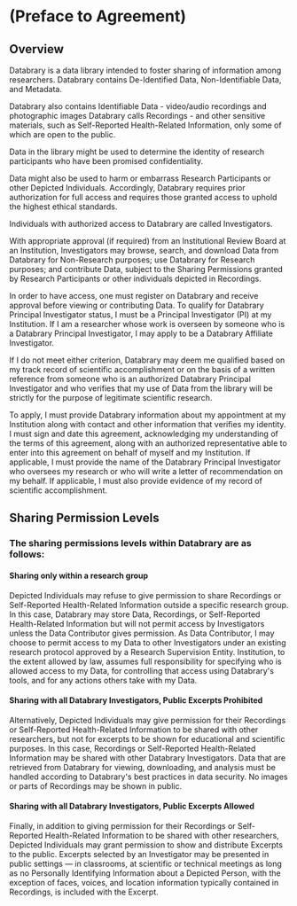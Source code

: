 # (Preface to Agreement)

## Overview 

Databrary is a data library intended to foster sharing of information among researchers.
Databrary contains De-Identified Data, Non-Identifiable Data, and Metadata.

Databrary also contains Identifiable Data - video/audio recordings and photographic images Databrary calls Recordings - and other sensitive materials, such as Self-Reported Health-Related Information, only some of which are open to the public.

Data in the library might be used to determine the identity of research participants who have been promised confidentiality.

Data might also be used to harm or embarrass Research Participants or other Depicted Individuals.
Accordingly, Databrary requires prior authorization for full access and requires those granted access to uphold the highest ethical standards.

Individuals with authorized access to Databrary are called Investigators.

With appropriate approval (if required) from an Institutional Review Board at an Institution, Investigators may browse, search, and download Data from Databrary for Non-Research purposes; use Databrary for Research purposes; and contribute Data, subject to the Sharing Permissions granted by Research Participants or other individuals depicted in Recordings.

In order to have access, one must register on Databrary and receive approval before viewing or contributing Data.
To qualify for Databrary Principal Investigator status, I must be a Principal Investigator (PI) at my Institution.
If I am a researcher whose work is overseen by someone who is a Databrary Principal Investigator, I may apply to be a Databrary Affiliate Investigator.

If I do not meet either criterion, Databrary may deem me qualified based on my track record of scientific accomplishment or on the basis of a written reference from someone who is an authorized Databrary Principal Investigator and who verifies that my use of Data from the library will be strictly for the purpose of legitimate scientific research.

To apply, I must provide Databrary information about my appointment at my Institution along with contact and other information that verifies my identity.
I must sign and date this agreement, acknowledging my understanding of the terms of this agreement, along with an authorized representative able to enter into this agreement on behalf of myself and my Institution.
If applicable, I must provide the name of the Databrary Principal Investigator who oversees my research or who will write a letter of recommendation on my behalf.
If applicable, I must also provide evidence of my record of scientific accomplishment.

## Sharing Permission Levels

### The sharing permissions levels within Databrary are as follows:

#### Sharing only within a research group

Depicted Individuals may refuse to give permission to share Recordings or Self-Reported Health-Related Information outside a specific research group.
In this case, Databrary may store Data, Recordings, or Self-Reported Health-Related Information but will not permit access by Investigators unless the Data Contributor gives permission.
As Data Contributor, I may choose to permit access to my Data to other Investigators under an existing research protocol approved by a Research Supervision Entity.
Institution, to the extent allowed by law, assumes full responsibility for specifying who is allowed access to my Data, for controlling that access using Databrary's tools, and for any actions others take with my Data.

#### Sharing with all Databrary Investigators, Public Excerpts Prohibited

Alternatively, Depicted Individuals may give permission for their Recordings or Self-Reported Health-Related Information to be shared with other researchers, but not for excerpts to be shown for educational and scientific purposes.
In this case, Recordings or Self-Reported Health-Related Information may be shared with other Databrary Investigators.
Data that are retrieved from Databrary for viewing, downloading, and analysis must be handled according to Databrary's best practices in data security.
No images or parts of Recordings may be shown in public.

#### Sharing with all Databrary Investigators, Public Excerpts Allowed

Finally, in addition to giving permission for their Recordings or Self-Reported Health-Related Information to be shared with other researchers, Depicted Individuals may grant permission to show and distribute Excerpts to the public.
Excerpts selected by an Investigator may be presented in public settings — in classrooms, at scientific or technical meetings as long as no Personally Identifying Information about a Depicted Person, with the exception of faces, voices, and location information typically contained in Recordings, is included with the Excerpt.
